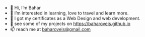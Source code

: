 - 👋 Hi, I’m Bahar 
- 👀 I’m interested in learning, love to travel and learn more.
- 🌱 I got my certificates as a Web Design and web development.
- 💞️ see some of my projects on https://baharoveis.github.io
- 📫 reach me at baharoveis@gmail.com 

<!---
baharoveis/baharoveis is a ✨ special ✨ repository because its `README.md` (this file) appears on your GitHub profile.
You can click the Preview link to take a look at your changes.
--->
